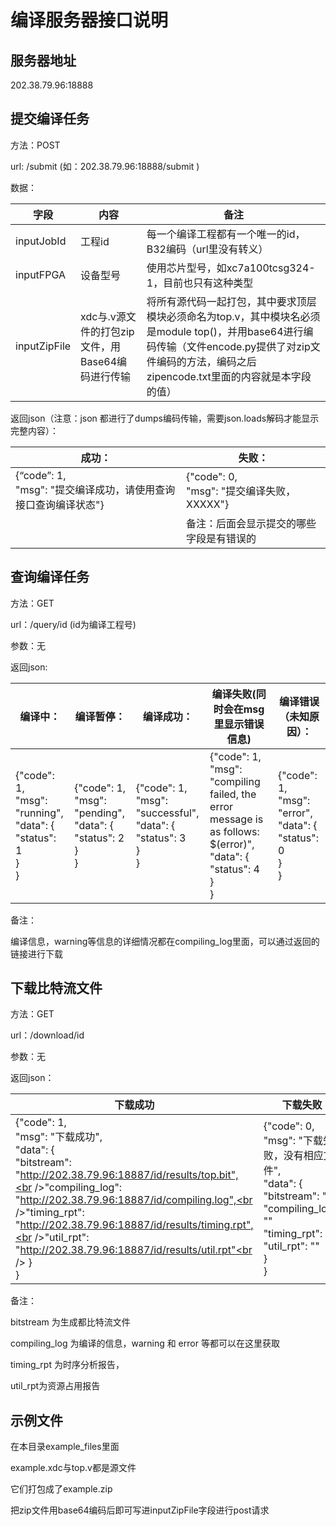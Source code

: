 # 编译服务器接口说明

## 服务器地址

202.38.79.96:18888

## 提交编译任务

方法：POST

url: /submit	(如：202.38.79.96:18888/submit )

数据：

| 字段         | 内容                                             | 备注                                                         |
| ------------ | ------------------------------------------------ | ------------------------------------------------------------ |
| inputJobId   | 工程id                                           | 每一个编译工程都有一个唯一的id，B32编码（url里没有转义）     |
| inputFPGA    | 设备型号                                         | 使用芯片型号，如xc7a100tcsg324-1，目前也只有这种类型         |
| inputZipFile | xdc与.v源文件的打包zip文件，用Base64编码进行传输 | 将所有源代码一起打包，其中要求顶层模块必须命名为top.v，其中模块名必须是module top()，并用base64进行编码传输（文件encode.py提供了对zip文件编码的方法，编码之后zipencode.txt里面的内容就是本字段的值） |

返回json（注意：json 都进行了dumps编码传输，需要json.loads解码才能显示完整内容）：

| 成功：                                                       | 失败：                                        |
| ------------------------------------------------------------ | --------------------------------------------- |
| {“code”: 1,<br/> "msg": "提交编译成功，请使用查询接口查询编译状态"} | {"code": 0,<br/>"msg": "提交编译失败，XXXXX"} |
|                                                              | 备注：后面会显示提交的哪些字段是有错误的      |



## 查询编译任务

方法：GET

url：/query/id	(id为编译工程号)

参数：无

返回json:

| 编译中：                                                     | 编译暂停：                                                   | 编译成功：                                                   | 编译失败(同时会在msg里显示错误信息)                          | 编译错误（未知原因）：                                       |
| ------------------------------------------------------------ | ------------------------------------------------------------ | ------------------------------------------------------------ | ------------------------------------------------------------ | ------------------------------------------------------------ |
| {"code": 1,<br/>"msg": "running",<br/>"data": {<br/>"status": 1<br/>	}<br/>} | {"code": 1,<br/>"msg": "pending",<br/>"data": {<br/>"status": 2<br/>	}<br/>} | {"code": 1,<br/>"msg": "successful",<br/>"data": {<br/>"status": 3<br/>	}<br/>} | {"code": 1,<br/>"msg": "compiling failed, the error message is as follows: $(error)",<br/>"data": {<br/>"status": 4<br/>	}<br/>} | {"code": 1,<br/>"msg": "error",<br/>"data": {<br/>"status": 0<br/>	}<br/>} |

备注：

编译信息，warning等信息的详细情况都在compiling_log里面，可以通过返回的链接进行下载

## 下载比特流文件

方法：GET

url：/download/id

参数：无

返回json：

| 下载成功                                                     | 下载失败                                                     |
| ------------------------------------------------------------ | ------------------------------------------------------------ |
| {"code": 1,<br/>"msg": "下载成功",<br/>"data": {<br/>"bitstream": "http://202.38.79.96:18887/id/results/top.bit",<br />"compiling_log": "http://202.38.79.96:18887/id/compiling.log",<br />"timing_rpt": "http://202.38.79.96:18887/id/results/timing.rpt",<br />"util_rpt": "http://202.38.79.96:18887/id/results/util.rpt"<br />    }<br/>} | {"code": 0,<br/>"msg": "下载失败，没有相应文件",<br/>"data": {<br/>"bitstream": ""<br />"compiling_log": ""<br />"timing_rpt": ""<br />"util_rpt": ""<br />    }<br/>} |

备注：

bitstream 为生成都比特流文件

compiling_log 为编译的信息，warning 和 error 等都可以在这里获取

timing_rpt 为时序分析报告，

util_rpt为资源占用报告

## 示例文件

在本目录example_files里面

example.xdc与top.v都是源文件

它们打包成了example.zip

把zip文件用base64编码后即可写进inputZipFile字段进行post请求